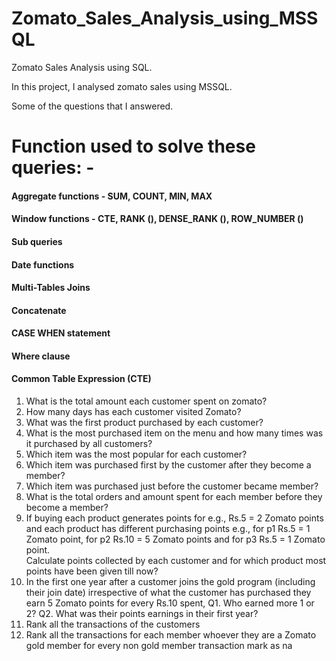 # Zomato_Sales_Analysis_using_MSSQL
Zomato Sales Analysis using SQL.

In this project, I analysed zomato sales using MSSQL.

Some of the questions that I answered.
# Function used to solve these queries: -


#### Aggregate functions - SUM, COUNT, MIN, MAX
#### Window functions - CTE, RANK (), DENSE_RANK (), ROW_NUMBER ()
#### Sub queries
#### Date functions
#### Multi-Tables Joins
#### Concatenate
#### CASE WHEN statement
#### Where clause
#### Common Table Expression (CTE)


1. What is the total amount each customer spent on zomato?
2. How many days has each customer visited Zomato?
3. What was the first product purchased by each customer?
4. What is the most purchased item on the menu and how many times was it purchased by all customers?
5. Which item was the most popular for each customer?
6. Which item was purchased first by the customer after they become a member?
7. Which item was purchased just before the customer became member?
8. What is the total orders and amount spent for each member before they become a member?
9. If buying each product generates points for e.g., Rs.5 = 2 Zomato points and each product has different purchasing points 
   e.g., for p1 Rs.5 = 1 Zomato point, 
         for p2 Rs.10 = 5 Zomato points and 
         for p3 Rs.5 = 1 Zomato point.  
   Calculate points collected by each customer and for which product most points have been given till now?
10. In the first one year after a customer joins the gold program (including their join date) irrespective of 
    what the customer has purchased they earn 5 Zomato points for every Rs.10 spent,
      Q1. Who earned more 1 or 2?
      Q2. What was their points earnings in their first year?
11. Rank all the transactions of the customers
12. Rank all the transactions for each member whoever they are a Zomato gold member for every non gold member transaction mark as na

